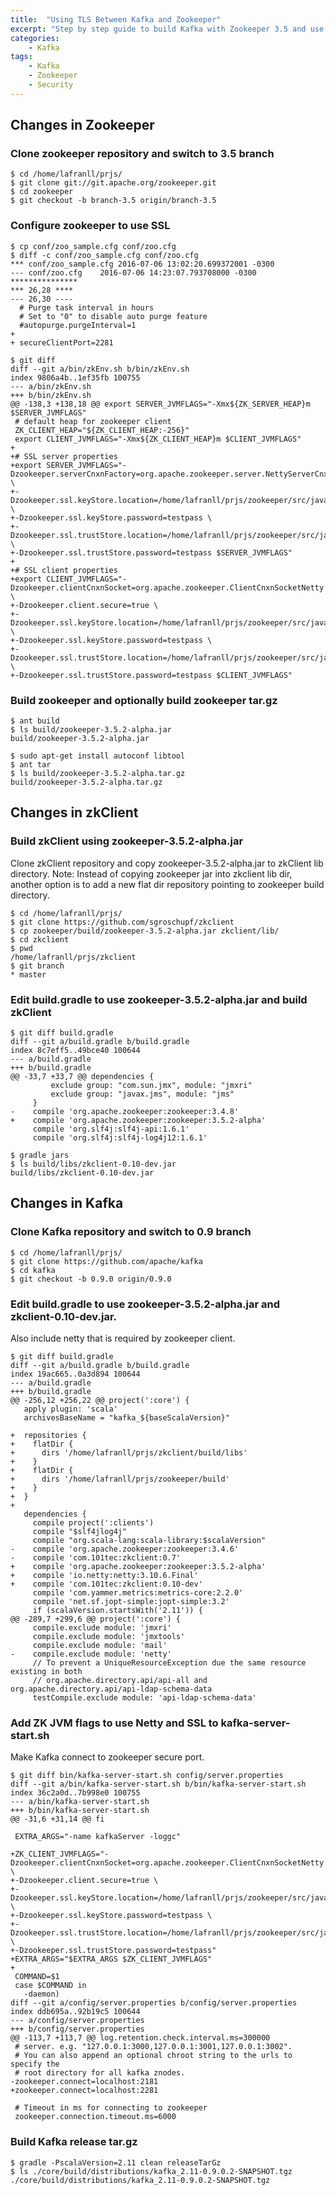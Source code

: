 ```yaml
---
title:  "Using TLS Between Kafka and Zookeeper"
excerpt: "Step by step guide to build Kafka with Zookeeper 3.5 and use TLS between Kafka and Zookeeper."
categories: 
    - Kafka
tags:
    - Kafka
    - Zookeeper
    - Security
---
```


## Changes in Zookeeper

### Clone zookeeper repository and switch to 3.5 branch

```shell
$ cd /home/lafranll/prjs/
$ git clone git://git.apache.org/zookeeper.git
$ cd zookeeper
$ git checkout -b branch-3.5 origin/branch-3.5
```

### Configure zookeeper to use SSL

```shell
$ cp conf/zoo_sample.cfg conf/zoo.cfg
$ diff -c conf/zoo_sample.cfg conf/zoo.cfg 
*** conf/zoo_sample.cfg	2016-07-06 13:02:20.699372001 -0300
--- conf/zoo.cfg	2016-07-06 14:23:07.793708000 -0300
***************
*** 26,28 ****
--- 26,30 ----
  # Purge task interval in hours
  # Set to "0" to disable auto purge feature
  #autopurge.purgeInterval=1
+ 
+ secureClientPort=2281

$ git diff
diff --git a/bin/zkEnv.sh b/bin/zkEnv.sh
index 9806a4b..1ef35fb 100755
--- a/bin/zkEnv.sh
+++ b/bin/zkEnv.sh
@@ -138,3 +138,18 @@ export SERVER_JVMFLAGS="-Xmx${ZK_SERVER_HEAP}m $SERVER_JVMFLAGS"
 # default heap for zookeeper client
 ZK_CLIENT_HEAP="${ZK_CLIENT_HEAP:-256}"
 export CLIENT_JVMFLAGS="-Xmx${ZK_CLIENT_HEAP}m $CLIENT_JVMFLAGS"
+
+# SSL server properties
+export SERVER_JVMFLAGS="-Dzookeeper.serverCnxnFactory=org.apache.zookeeper.server.NettyServerCnxnFactory \
+-Dzookeeper.ssl.keyStore.location=/home/lafranll/prjs/zookeeper/src/java/test/data/ssl/testKeyStore.jks \
+-Dzookeeper.ssl.keyStore.password=testpass \
+-Dzookeeper.ssl.trustStore.location=/home/lafranll/prjs/zookeeper/src/java/test/data/ssl/testTrustStore.jks \
+-Dzookeeper.ssl.trustStore.password=testpass $SERVER_JVMFLAGS"
+
+# SSL client properties
+export CLIENT_JVMFLAGS="-Dzookeeper.clientCnxnSocket=org.apache.zookeeper.ClientCnxnSocketNetty \
+-Dzookeeper.client.secure=true \
+-Dzookeeper.ssl.keyStore.location=/home/lafranll/prjs/zookeeper/src/java/test/data/ssl/testKeyStore.jks \
+-Dzookeeper.ssl.keyStore.password=testpass \
+-Dzookeeper.ssl.trustStore.location=/home/lafranll/prjs/zookeeper/src/java/test/data/ssl/testTrustStore.jks \
+-Dzookeeper.ssl.trustStore.password=testpass $CLIENT_JVMFLAGS"
```

### Build zookeeper and optionally build zookeeper tar.gz

```shell
$ ant build
$ ls build/zookeeper-3.5.2-alpha.jar 
build/zookeeper-3.5.2-alpha.jar

$ sudo apt-get install autoconf libtool
$ ant tar
$ ls build/zookeeper-3.5.2-alpha.tar.gz 
build/zookeeper-3.5.2-alpha.tar.gz
```

## Changes in zkClient

### Build zkClient using zookeeper-3.5.2-alpha.jar

Clone zkClient repository and copy zookeeper-3.5.2-alpha.jar to zkClient lib directory.
Note: Instead of copying zookeeper jar into zkclient lib dir,
another option is to add a new flat dir repository pointing to zookeeper build directory.

```shell
$ cd /home/lafranll/prjs/
$ git clone https://github.com/sgroschupf/zkclient
$ cp zookeeper/build/zookeeper-3.5.2-alpha.jar zkclient/lib/
$ cd zkclient
$ pwd
/home/lafranll/prjs/zkclient
$ git branch
* master
```

### Edit build.gradle to use zookeeper-3.5.2-alpha.jar and build zkClient

```shell
$ git diff build.gradle
diff --git a/build.gradle b/build.gradle
index 8c7eff5..49bce40 100644
--- a/build.gradle
+++ b/build.gradle
@@ -33,7 +33,7 @@ dependencies {
         exclude group: "com.sun.jmx", module: "jmxri"
         exclude group: "javax.jms", module: "jms"
     }
-    compile 'org.apache.zookeeper:zookeeper:3.4.8'
+    compile 'org.apache.zookeeper:zookeeper:3.5.2-alpha'
     compile 'org.slf4j:slf4j-api:1.6.1'
     compile 'org.slf4j:slf4j-log4j12:1.6.1'

$ gradle jars
$ ls build/libs/zkclient-0.10-dev.jar 
build/libs/zkclient-0.10-dev.jar
```

## Changes in Kafka

### Clone Kafka repository and switch to 0.9 branch

```shell
$ cd /home/lafranll/prjs/
$ git clone https://github.com/apache/kafka
$ cd kafka
$ git checkout -b 0.9.0 origin/0.9.0
```

### Edit build.gradle to use zookeeper-3.5.2-alpha.jar and zkclient-0.10-dev.jar.

Also include netty that is required by zookeeper client.

```shell
$ git diff build.gradle
diff --git a/build.gradle b/build.gradle
index 19ac665..0a3d894 100644
--- a/build.gradle
+++ b/build.gradle
@@ -256,12 +256,22 @@ project(':core') {
   apply plugin: 'scala'
   archivesBaseName = "kafka_${baseScalaVersion}"
 
+  repositories {
+    flatDir {
+      dirs '/home/lafranll/prjs/zkclient/build/libs'
+    }
+    flatDir {
+      dirs '/home/lafranll/prjs/zookeeper/build'
+    }
+  }
+
   dependencies {
     compile project(':clients')
     compile "$slf4jlog4j"
     compile "org.scala-lang:scala-library:$scalaVersion"
-    compile 'org.apache.zookeeper:zookeeper:3.4.6'
-    compile 'com.101tec:zkclient:0.7'
+    compile 'org.apache.zookeeper:zookeeper:3.5.2-alpha'
+    compile 'io.netty:netty:3.10.6.Final'
+    compile 'com.101tec:zkclient:0.10-dev'
     compile 'com.yammer.metrics:metrics-core:2.2.0'
     compile 'net.sf.jopt-simple:jopt-simple:3.2'
     if (scalaVersion.startsWith('2.11')) {
@@ -289,7 +299,6 @@ project(':core') {
     compile.exclude module: 'jmxri'
     compile.exclude module: 'jmxtools'
     compile.exclude module: 'mail'
-    compile.exclude module: 'netty'
     // To prevent a UniqueResourceException due the same resource existing in both
     // org.apache.directory.api/api-all and org.apache.directory.api/api-ldap-schema-data
     testCompile.exclude module: 'api-ldap-schema-data'
```

### Add ZK JVM flags to use Netty and SSL to kafka-server-start.sh

Make Kafka connect to zookeeper secure port. 

```shell
$ git diff bin/kafka-server-start.sh config/server.properties
diff --git a/bin/kafka-server-start.sh b/bin/kafka-server-start.sh
index 36c2a0d..7b998e0 100755
--- a/bin/kafka-server-start.sh
+++ b/bin/kafka-server-start.sh
@@ -31,6 +31,14 @@ fi
 
 EXTRA_ARGS="-name kafkaServer -loggc"
 
+ZK_CLIENT_JVMFLAGS="-Dzookeeper.clientCnxnSocket=org.apache.zookeeper.ClientCnxnSocketNetty \
+-Dzookeeper.client.secure=true \
+-Dzookeeper.ssl.keyStore.location=/home/lafranll/prjs/zookeeper/src/java/test/data/ssl/testKeyStore.jks \
+-Dzookeeper.ssl.keyStore.password=testpass \
+-Dzookeeper.ssl.trustStore.location=/home/lafranll/prjs/zookeeper/src/java/test/data/ssl/testTrustStore.jks \
+-Dzookeeper.ssl.trustStore.password=testpass"
+EXTRA_ARGS="$EXTRA_ARGS $ZK_CLIENT_JVMFLAGS"
+
 COMMAND=$1
 case $COMMAND in
   -daemon)
diff --git a/config/server.properties b/config/server.properties
index ddb695a..92b19c5 100644
--- a/config/server.properties
+++ b/config/server.properties
@@ -113,7 +113,7 @@ log.retention.check.interval.ms=300000
 # server. e.g. "127.0.0.1:3000,127.0.0.1:3001,127.0.0.1:3002".
 # You can also append an optional chroot string to the urls to specify the
 # root directory for all kafka znodes.
-zookeeper.connect=localhost:2181
+zookeeper.connect=localhost:2281
 
 # Timeout in ms for connecting to zookeeper
 zookeeper.connection.timeout.ms=6000
```

### Build Kafka release tar.gz

```shell
$ gradle -PscalaVersion=2.11 clean releaseTarGz
$ ls ./core/build/distributions/kafka_2.11-0.9.0.2-SNAPSHOT.tgz 
./core/build/distributions/kafka_2.11-0.9.0.2-SNAPSHOT.tgz
```
